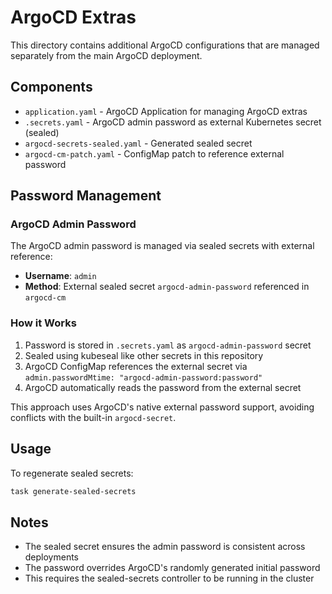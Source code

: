 # ArgoCD Extras

This directory contains additional ArgoCD configurations that are managed separately from the main ArgoCD deployment.

## Components

- `application.yaml` - ArgoCD Application for managing ArgoCD extras
- `.secrets.yaml` - ArgoCD admin password as external Kubernetes secret (sealed)
- `argocd-secrets-sealed.yaml` - Generated sealed secret
- `argocd-cm-patch.yaml` - ConfigMap patch to reference external password

## Password Management

### ArgoCD Admin Password

The ArgoCD admin password is managed via sealed secrets with external reference:
- **Username**: `admin`
- **Method**: External sealed secret `argocd-admin-password` referenced in `argocd-cm`

### How it Works

1. Password is stored in `.secrets.yaml` as `argocd-admin-password` secret
2. Sealed using kubeseal like other secrets in this repository
3. ArgoCD ConfigMap references the external secret via `admin.passwordMtime: "argocd-admin-password:password"`
4. ArgoCD automatically reads the password from the external secret

This approach uses ArgoCD's native external password support, avoiding conflicts with the built-in `argocd-secret`.

## Usage

To regenerate sealed secrets:
```bash
task generate-sealed-secrets
```

## Notes

- The sealed secret ensures the admin password is consistent across deployments
- The password overrides ArgoCD's randomly generated initial password
- This requires the sealed-secrets controller to be running in the cluster